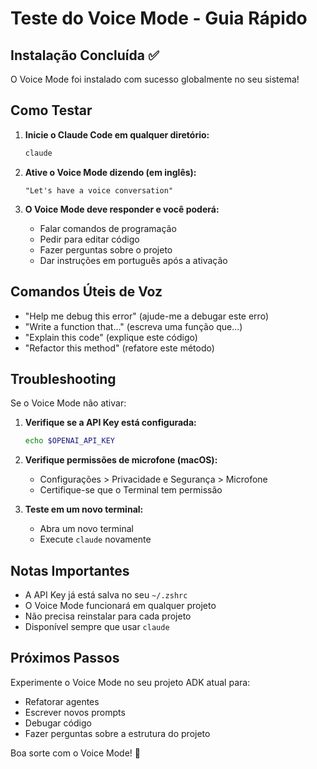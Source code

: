 # Teste do Voice Mode - Guia Rápido

## Instalação Concluída ✅

O Voice Mode foi instalado com sucesso globalmente no seu sistema!

## Como Testar

1. **Inicie o Claude Code em qualquer diretório:**
   ```bash
   claude
   ```

2. **Ative o Voice Mode dizendo (em inglês):**
   ```
   "Let's have a voice conversation"
   ```

3. **O Voice Mode deve responder e você poderá:**
   - Falar comandos de programação
   - Pedir para editar código
   - Fazer perguntas sobre o projeto
   - Dar instruções em português após a ativação

## Comandos Úteis de Voz

- "Help me debug this error" (ajude-me a debugar este erro)
- "Write a function that..." (escreva uma função que...)
- "Explain this code" (explique este código)
- "Refactor this method" (refatore este método)

## Troubleshooting

Se o Voice Mode não ativar:

1. **Verifique se a API Key está configurada:**
   ```bash
   echo $OPENAI_API_KEY
   ```

2. **Verifique permissões de microfone (macOS):**
   - Configurações > Privacidade e Segurança > Microfone
   - Certifique-se que o Terminal tem permissão

3. **Teste em um novo terminal:**
   - Abra um novo terminal
   - Execute `claude` novamente

## Notas Importantes

- A API Key já está salva no seu `~/.zshrc`
- O Voice Mode funcionará em qualquer projeto
- Não precisa reinstalar para cada projeto
- Disponível sempre que usar `claude`

## Próximos Passos

Experimente o Voice Mode no seu projeto ADK atual para:
- Refatorar agentes
- Escrever novos prompts
- Debugar código
- Fazer perguntas sobre a estrutura do projeto

Boa sorte com o Voice Mode! 🎤